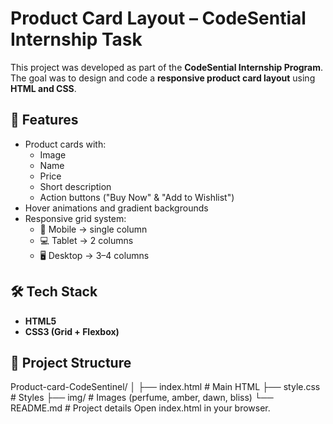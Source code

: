 # Product Card Layout – CodeSential Internship Task

This project was developed as part of the **CodeSential Internship Program**.  
The goal was to design and code a **responsive product card layout** using **HTML and CSS**.

## 📌 Features
- Product cards with:
  - Image
  - Name
  - Price
  - Short description
  - Action buttons ("Buy Now" & "Add to Wishlist")
- Hover animations and gradient backgrounds
- Responsive grid system:
  - 📱 Mobile → single column
  - 💻 Tablet → 2 columns
  - 🖥 Desktop → 3–4 columns

## 🛠️ Tech Stack
- **HTML5**
- **CSS3 (Grid + Flexbox)**
## 📂 Project Structure
Product-card-CodeSentinel/
│
├── index.html # Main HTML
├── style.css # Styles
├── img/ # Images (perfume, amber, dawn, bliss)
└── README.md # Project details
Open index.html in your browser.
